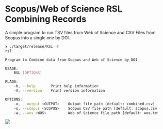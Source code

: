 # Scopus/Web of Science RSL Combining Records

A simple program to run TSV files from Web of Science and CSV Files from Scopus into a single one by DOI.

```bash
❯ ./target/release/RSL -h
rsl

Program to Combine data from Scopus and Web of Science by DOI

USAGE:
    RSL [OPTIONS]

FLAGS:
    -h, --help       Print help information
    -V, --version    Print version information

OPTIONS:
    -o, --output <OUTPUT>    Output file path [default: combined.csv]
    -s, --scopus <SCOPUS>    Scopus CSV file path [default: scopus.csv]
    -w, --wos <WOS>          Web of Science file path [default: wos.txt]
```

<a href="https://asciinema.org/a/432679" target="_blank"><img src="https://asciinema.org/a/432679.svg" /></a>
